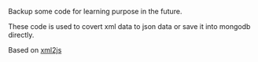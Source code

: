 Backup some code for learning purpose in the future.

These code is used to covert xml data to json data or save it into mongodb directly.

Based on [xml2js](https://github.com/Leonidas-from-XIV/node-xml2js)